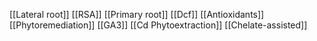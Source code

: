 [[Lateral root]]
[[RSA]]
[[Primary root]]
[[Dcf]]
[[Antioxidants]]
[[Phytoremediation]]
[[GA3]]
[[Cd Phytoextraction]]
[[Chelate-assisted]]
